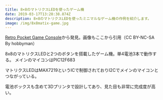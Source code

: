 ```yaml
---
title: 8×8のマトリクスLEDを使ったゲーム機
date: 2019-03-17T13:28:38.874Z
description: 8×8のマトリクスLEDを使ったミニマルなゲーム機の作例を紹介します。
image: /img/8x8matix-game.jpg
---
```

[Retro Pocket Game Console](https://www.instructables.com/id/Retro-Handheld-Game-Console/)から発見。画像もここから引用（CC BY-NC-SA By hobbyman）

8x8のマトリクスLEDと2つのボタンを搭載したゲーム機。単4電池3本で動作する。
メインのマイコンはPIC12F683

マトリクスLEDはMAX7219というICで制御されておりI2Cでメインのマイコンとつながっている。

電池ボックスも含めて3Dプリンタで設計してあり、見た目も非常に完成度が高い。
